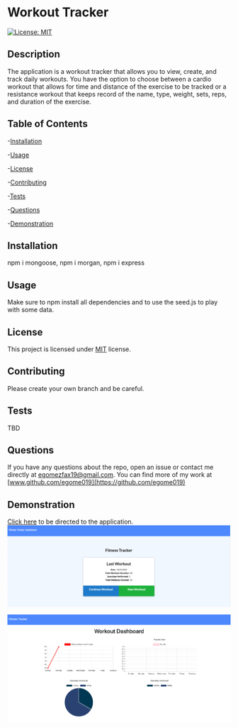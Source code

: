 # Workout Tracker

  [![License: MIT](https://img.shields.io/badge/License-MIT-orange.svg)](https://opensource.org/licenses/MIT)

  ## Description

  The application is a workout tracker that allows you to view, create, and track daily workouts. You have the option to choose between a cardio workout that allows for time and distance of the exercise to be tracked or a resistance workout that keeps record of the name, type, weight, sets, reps, and duration of the exercise.

  ## Table of Contents

  -[Installation](#installation)

  -[Usage](#Usage)

  -[License](#license)

  -[Contributing](#contributing)

  -[Tests](#tests)

  -[Questions](#questions)
  
  -[Demonstration](#demonstration)

  ## Installation

  npm i mongoose, npm i morgan, npm i express

  ## Usage

  Make sure to npm install all dependencies and to use the seed.js to play with some data.

  ## License

  This project is licensed under [MIT](https://opensource.org/licenses/MIT) license.

  ## Contributing

  Please create your own branch and be careful.

  ## Tests

  TBD

  ## Questions

  If you have any questions about the repo, open an issue or contact me directly at egomezfax19@gmail.com. You can find more of my work at [www.github.com/egome019](https://github.com/egome019)
  
  ## Demonstration
  
  [Click here](https://secure-hamlet-15255.herokuapp.com/) to be directed to the application.
  ![](assets/workoutTrackerHome.png)
  
  ![](assets/workoutTrackerStats.png)

  
